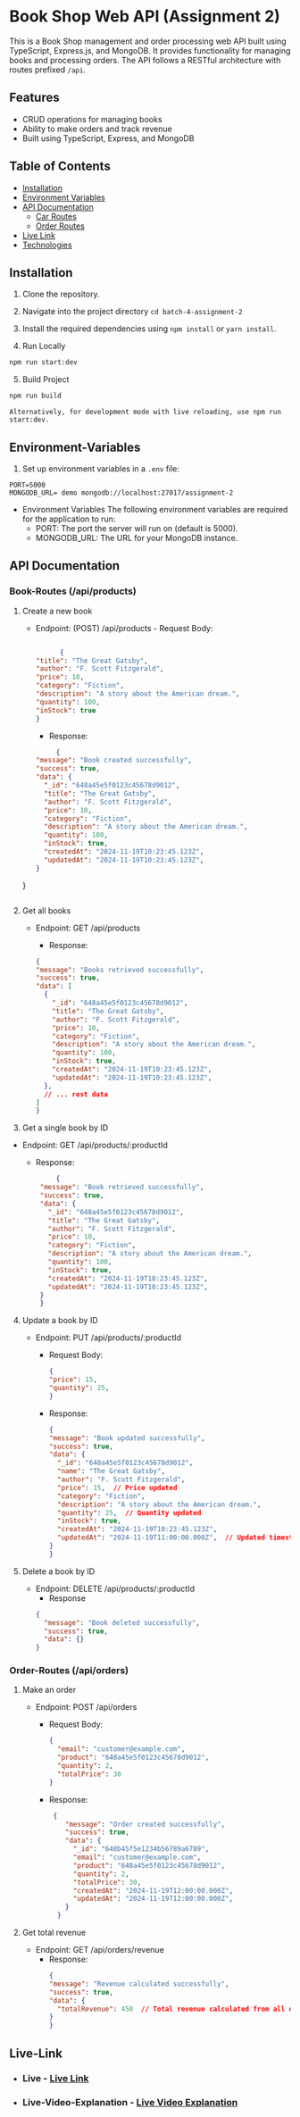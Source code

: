 # Book Shop Web API (Assignment 2)

This is a Book Shop management and order processing web API built using TypeScript, Express.js, and MongoDB. It provides functionality for managing books and processing orders. The API follows a RESTful architecture with routes prefixed `/api`.

## Features

- CRUD operations for managing books
- Ability to make orders and track revenue
- Built using TypeScript, Express, and MongoDB

## Table of Contents

- [Installation](#installation)
- [Environment Variables](#environment-variables)
- [API Documentation](#api-documentation)
  - [Car Routes](#car-routes)
  - [Order Routes](#order-routes)
- [Live Link](#live-link)
- [Technologies](#technologies)

## Installation

1. Clone the repository.
2. Navigate into the project directory `cd batch-4-assignment-2`
3. Install the required dependencies using `npm install` or `yarn install`.

4. Run Locally

```bash
npm run start:dev
```

5. Build Project

```bash
npm run build
```

`Alternatively, for development mode with live reloading, use npm run start:dev.`

## Environment-Variables

1. Set up environment variables in a `.env` file:

```env
PORT=5000
MONGODB_URL= demo mongodb://localhost:27017/assignment-2
```

- Environment Variables
  The following environment variables are required for the application to run:
  - PORT: The port the server will run on (default is 5000).
  - MONGODB_URL: The URL for your MongoDB instance.

## API Documentation

### Book-Routes (/api/products)

1.  Create a new book

    - Endpoint: (POST) /api/products
           - Request Body:
      
      ```json
      
            {
      "title": "The Great Gatsby",
      "author": "F. Scott Fitzgerald",
      "price": 10,
      "category": "Fiction",
      "description": "A story about the American dream.",
      "quantity": 100,
      "inStock": true 
      }  
    
      ```
      - Response:
      ```json
           {
      "message": "Book created successfully",
      "success": true,
      "data": {
        "_id": "648a45e5f0123c45678d9012",
        "title": "The Great Gatsby",
        "author": "F. Scott Fitzgerald",
        "price": 10,
        "category": "Fiction",
        "description": "A story about the American dream.",
        "quantity": 100,
        "inStock": true,
        "createdAt": "2024-11-19T10:23:45.123Z",
        "updatedAt": "2024-11-19T10:23:45.123Z",
      }
    }

      ```

2.  Get all books

    - Endpoint: GET /api/products

      - Response:

      ```json
      {
      "message": "Books retrieved successfully",
      "success": true,
      "data": [
        {
          "_id": "648a45e5f0123c45678d9012",
          "title": "The Great Gatsby",
          "author": "F. Scott Fitzgerald",
          "price": 10,
          "category": "Fiction",
          "description": "A story about the American dream.",
          "quantity": 100,
          "inStock": true,
          "createdAt": "2024-11-19T10:23:45.123Z",
          "updatedAt": "2024-11-19T10:23:45.123Z",
        },
        // ... rest data
      ]
      }
      ```

3.  Get a single book by ID

   - Endpoint: GET /api/products/:productId
       - Response:

         ```json
              {
          "message": "Book retrieved successfully",
          "success": true,
          "data": {
            "_id": "648a45e5f0123c45678d9012",
            "title": "The Great Gatsby",
            "author": "F. Scott Fitzgerald",
            "price": 10,
            "category": "Fiction",
            "description": "A story about the American dream.",
            "quantity": 100,
            "inStock": true,
            "createdAt": "2024-11-19T10:23:45.123Z",
            "updatedAt": "2024-11-19T10:23:45.123Z",
          }
          }
    
          ```

4.  Update a book by ID

    - Endpoint: PUT /api/products/:productId

      - Request Body:

        ```json
        {
        "price": 15,
        "quantity": 25,
        }
        ```

      - Response:
        ```json
        {
        "message": "Book updated successfully",
        "success": true,
        "data": {
          "_id": "648a45e5f0123c45678d9012",
          "name": "The Great Gatsby",
          "author": "F. Scott Fitzgerald",
          "price": 15,  // Price updated
          "category": "Fiction",
          "description": "A story about the American dream.",
          "quantity": 25,  // Quantity updated
          "inStock": true,
          "createdAt": "2024-11-19T10:23:45.123Z",
          "updatedAt": "2024-11-19T11:00:00.000Z",  // Updated timestamp
        }
        }
        ```

5.  Delete a book by ID
    - Endpoint: DELETE /api/products/:productId
      - Response
      ```json
      {
        "message": "Book deleted successfully",
        "success": true,
        "data": {}
      }
      ```

### Order-Routes (/api/orders)

1.  Make an order

    - Endpoint: POST /api/orders

      - Request Body:

        ```json
        {
          "email": "customer@example.com",
          "product": "648a45e5f0123c45678d9012",
          "quantity": 2,
          "totalPrice": 30
        }
        ```

      - Response:

        ```json
         {
            "message": "Order created successfully",
            "success": true,
            "data": {
              "_id": "648b45f5e1234b56789a6789",
              "email": "customer@example.com",
              "product": "648a45e5f0123c45678d9012",
              "quantity": 2,
              "totalPrice": 30,
              "createdAt": "2024-11-19T12:00:00.000Z",
              "updatedAt": "2024-11-19T12:00:00.000Z",
            }
          }
        ```

2.  Get total revenue

    - Endpoint: GET /api/orders/revenue
      - Response:
        ```json
        {
        "message": "Revenue calculated successfully",
        "success": true,
        "data": {
          "totalRevenue": 450  // Total revenue calculated from all orders
        }
        }
        ```

## Live-Link

- ### Live - [Live Link](https://batch-4-assignment-2-pearl.vercel.app/)

- ### Live-Video-Explanation - [Live Video Explanation](https://drive.google.com/file/d/1zPquRqDYmQCY2yo9x6xZLvoZrmxnAcuu/view?usp=sharing)
